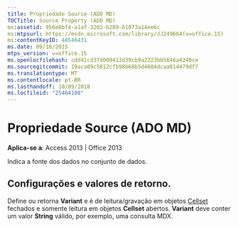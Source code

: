 ```yaml
---
title: Propriedade Source (ADO MD)
TOCTitle: Source Property (ADO MD)
ms:assetid: 956e8bf4-a1af-3202-b289-61073a14ee6c
ms:mtpsurl: https://msdn.microsoft.com/library/JJ249664(v=office.15)
ms:contentKeyID: 48546431
ms.date: 09/18/2015
mtps_version: v=office.15
ms.openlocfilehash: cdd41cd37d009413d39cb9a2223bb5646a4240ce
ms.sourcegitcommit: 19aca09c5812cfb98b68b5d4604dcaa814479df7
ms.translationtype: MT
ms.contentlocale: pt-BR
ms.lasthandoff: 10/09/2018
ms.locfileid: "25464108"
---
```

# <a name="source-property-ado-md"></a>Propriedade Source (ADO MD)


**Aplica-se a**: Access 2013 | Office 2013

Indica a fonte dos dados no conjunto de dados.

## <a name="settings-and-return-values"></a>Configurações e valores de retorno.

Define ou retorna **Variant** e é de leitura/gravação em objetos [Cellset](cellset-object-ado-md.md) fechados e somente leitura em objetos **Cellset** abertos. **Variant** deve conter um valor **String** válido, por exemplo, uma consulta MDX.

